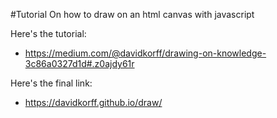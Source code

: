 #Tutorial On how to draw on an html canvas with javascript

Here's the tutorial:
+ https://medium.com/@davidkorff/drawing-on-knowledge-3c86a0327d1d#.z0ajdy61r

Here's the final link:
+ https://davidkorff.github.io/draw/
